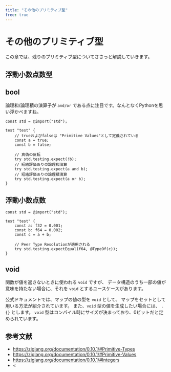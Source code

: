 ```yaml
---
title: "その他のプリミティブ型"
free: true
---
```


# その他のプリミティブ型

この章では、残りのプリミティブ型についてささっと解説していきます。

## 浮動小数点数型

## bool

論理和/論理積の演算子が `and/or` である点に注目です。なんとなくPythonを思い浮かべますね。

```zig
const std = @import("std");

test "test" {
    // trueおよびfalseは "Primitive Values"として定義されている
    const a = true;
    const b = false;

    // 真偽の反転
    try std.testing.expect(!b);
    // 短絡評価ありの論理和演算
    try std.testing.expect(a and b);
    // 短絡評価ありの論理積演算
    try std.testing.expect(a or b);
}
```

## 浮動小数点数

```zig
const std = @import("std");

test "test" {
    const a: f32 = 0.001;
    const b: f64 = 0.002;
    const c = a + b;

    // Peer Type Resolutionが適用される
    try std.testing.expectEqual(f64, @TypeOf(c));
}
```

## void

関数が値を返さないときに使われる `void` ですが、
データ構造のうち一部の値が意味を持たない場合に、それを `void` とするユースケースがあります。

公式ドキュメントでは、マップの値の型を `void` として、
マップをセットとして用いる方法が紹介されています。
また、`void` 型の値を生成したい場合には、 `.{}` とします。
`void` 型はコンパイル時にサイズが決まっており、0ビットだと定められています。

## 参考文献

- <https://ziglang.org/documentation/0.10.1/#Primitive-Types>
- <https://ziglang.org/documentation/0.10.1/#Primitive-Values>
- <https://ziglang.org/documentation/0.10.1/#Integers>
- <
